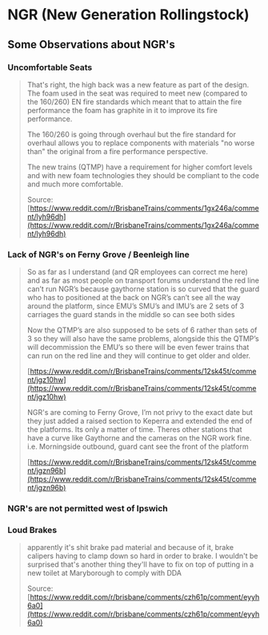 # NGR (New Generation Rollingstock)


## Some Observations about NGR's
### Uncomfortable Seats

> That's right, the high back was a new feature as part of the design. The foam used in the seat was required to meet new (compared to the 160/260) EN fire standards which meant that to attain the fire performance the foam has graphite in it to improve its fire performance.
> 
> The 160/260 is going through overhaul but the fire standard for overhaul allows you to replace components with materials "no worse than" the original from a fire performance perspective.
> 
> The new trains (QTMP) have a requirement for higher comfort levels and with new foam technologies they should be compliant to the code and much more comfortable.
> 
> Source: [https://www.reddit.com/r/BrisbaneTrains/comments/1gx246a/comment/lyh96dh](https://www.reddit.com/r/BrisbaneTrains/comments/1gx246a/comment/lyh96dh)


### Lack of NGR's on Ferny Grove / Beenleigh line

> So as far as I understand (and QR employees can correct me here) and as far as most people on transport forums understand the red line can’t run NGR’s because gaythorne station is so curved that the guard who has to positioned at the back on NGR’s can’t see all the way around the platform, since EMU’s SMU’s and IMU’s are 2 sets of 3 carriages the guard stands in the middle so can see both sides
> 
> Now the QTMP’s are also supposed to be sets of 6 rather than sets of 3 so they will also have the same problems, alongside this the QTMP’s will decommission the EMU’s so there will be even fewer trains that can run on the red line and they will continue to get older and older.
> 
> [https://www.reddit.com/r/BrisbaneTrains/comments/12sk45t/comment/jgz10hw](https://www.reddit.com/r/BrisbaneTrains/comments/12sk45t/comment/jgz10hw)
> 
> NGR's are coming to Ferny Grove, I’m not privy to the exact date but they just added a raised section to Keperra and extended the end of the platforms. Its only a matter of time. Theres other stations that have a curve like Gaythorne and the cameras on the NGR work fine. i.e. Morningside outbound, guard cant see the front of the platform
> 
> [https://www.reddit.com/r/BrisbaneTrains/comments/12sk45t/comment/jgzn96b](https://www.reddit.com/r/BrisbaneTrains/comments/12sk45t/comment/jgzn96b)

### NGR's are not permitted west of Ipswich

### Loud Brakes
> apparently it's shit brake pad material and because of it, brake calipers having to clamp down so hard in order to brake. I wouldn't be surprised that's another thing they'll have to fix on top of putting in a new toilet at Maryborough to comply with DDA
>
> Source: [https://www.reddit.com/r/brisbane/comments/czh61p/comment/eyyh6a0](https://www.reddit.com/r/brisbane/comments/czh61p/comment/eyyh6a0)